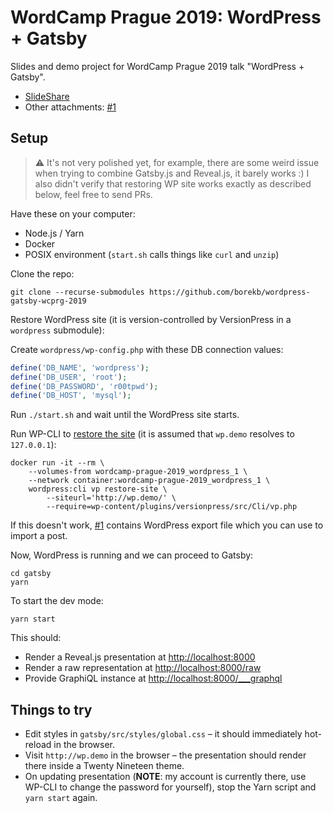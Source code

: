 # WordCamp Prague 2019: WordPress + Gatsby

Slides and demo project for WordCamp Prague 2019 talk "WordPress + Gatsby".

- [SlideShare](https://www.slideshare.net/borekb/wordpress-gatsby)
- Other attachments: [#1](https://github.com/borekb/wordpress-gatsby-wcprg-2019/issues/1)

## Setup

> ⚠️ It's not very polished yet, for example, there are some weird issue when trying to combine Gatsby.js and Reveal.js, it barely works :) I also didn't verify that restoring WP site works exactly as described below, feel free to send PRs.

Have these on your computer:

- Node.js / Yarn
- Docker
- POSIX environment (`start.sh` calls things like `curl` and `unzip`)

Clone the repo:

```
git clone --recurse-submodules https://github.com/borekb/wordpress-gatsby-wcprg-2019
```

Restore WordPress site (it is version-controlled by VersionPress in a `wordpress` submodule):

Create `wordpress/wp-config.php` with these DB connection values:

```php
define('DB_NAME', 'wordpress');
define('DB_USER', 'root');
define('DB_PASSWORD', 'r00tpwd');
define('DB_HOST', 'mysql');
```

Run `./start.sh` and wait until the WordPress site starts.

Run WP-CLI to [restore the site](https://docs.versionpress.net/en/feature-focus/wp-cli/#vp-restore-site) (it is assumed that `wp.demo` resolves to `127.0.0.1`):

```
docker run -it --rm \
    --volumes-from wordcamp-prague-2019_wordpress_1 \
    --network container:wordcamp-prague-2019_wordpress_1 \
    wordpress:cli vp restore-site \
        --siteurl='http://wp.demo/' \
        --require=wp-content/plugins/versionpress/src/Cli/vp.php
```

If this doesn't work, [#1](https://github.com/borekb/wordpress-gatsby-wcprg-2019/issues/1) contains WordPress export file which you can use to import a post.

Now, WordPress is running and we can proceed to Gatsby:

```
cd gatsby
yarn
```

To start the dev mode:

```
yarn start
```

This should:

- Render a Reveal.js presentation at <http://localhost:8000>
- Render a raw representation at <http://localhost:8000/raw>
- Provide GraphiQL instance at <http://localhost:8000/___graphql>

## Things to try

- Edit styles in `gatsby/src/styles/global.css` – it should immediately hot-reload in the browser.
- Visit `http://wp.demo` in the browser – the presentation should render there inside a Twenty Nineteen theme.
- On updating presentation (**NOTE**: my account is currently there, use WP-CLI to change the password for yourself), stop the Yarn script and `yarn start` again.
